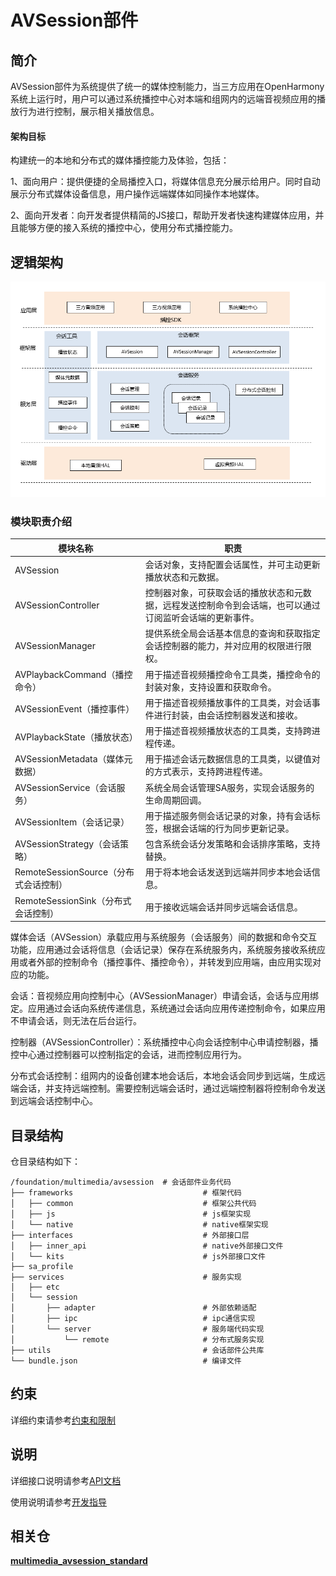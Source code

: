 # AVSession部件<a name="ZH-CN_TOPIC_0000001148809513"></a>

## 简介<a name="section1158716411637"></a>

AVSession部件为系统提供了统一的媒体控制能力，当三方应用在OpenHarmony系统上运行时，用户可以通过系统播控中心对本端和组网内的远端音视频应用的播放行为进行控制，展示相关播放信息。

#### 架构目标<a name="avsession_targets"></a>

构建统一的本地和分布式的媒体播控能力及体验，包括：

1、面向用户：提供便捷的全局播控入口，将媒体信息充分展示给用户。同时自动展示分布式媒体设备信息，用户操作远端媒体如同操作本地媒体。

2、面向开发者：向开发者提供精简的JS接口，帮助开发者快速构建媒体应用，并且能够方便的接入系统的播控中心，使用分布式播控能力。

## 逻辑架构<a name="avsession_arch"></a>

![逻辑架构图](figures/frameworkimage.png)

### 模块职责介绍

| 模块名称                              | 职责                                                         |
| ------------------------------------- | ------------------------------------------------------------ |
| AVSession                             | 会话对象，支持配置会话属性，并可主动更新播放状态和元数据。   |
| AVSessionController                   | 控制器对象，可获取会话的播放状态和元数据，远程发送控制命令到会话端，也可以通过订阅监听会话端的更新事件。 |
| AVSessionManager                      | 提供系统全局会话基本信息的查询和获取指定会话控制器的能力，并对应用的权限进行限权。 |
| AVPlaybackCommand（播控命令）         | 用于描述音视频播控命令工具类，播控命令的封装对象，支持设置和获取命令。 |
| AVSessionEvent（播控事件）            | 用于描述音视频播放事件的工具类，对会话事件进行封装，由会话控制器发送和接收。 |
| AVPlaybackState（播放状态）           | 用于描述音视频播放状态的工具类，支持跨进程传递。             |
| AVSessionMetadata（媒体元数据）       | 用于描述会话元数据信息的工具类，以键值对的方式表示，支持跨进程传递。 |
| AVSessionService（会话服务）          | 系统全局会话管理SA服务，实现会话服务的生命周期回调。         |
| AVSessionItem（会话记录）             | 用于描述服务侧会话记录的对象，持有会话标签，根据会话端的行为同步更新记录。 |
| AVSessionStrategy（会话策略）         | 包含系统会话分发策略和会话排序策略，支持替换。               |
| RemoteSessionSource（分布式会话控制） | 用于将本地会话发送到远端并同步本地会话信息。                 |
| RemoteSessionSink（分布式会话控制）   | 用于接收远端会话并同步远端会话信息。                         |

媒体会话（AVSession）承载应用与系统服务（会话服务）间的数据和命令交互功能，应用通过会话将信息（会话记录）保存在系统服务内，系统服务接收系统应用或者外部的控制命令（播控事件、播控命令），并转发到应用端，由应用实现对应的功能。

会话：音视频应用向控制中心（AVSessionManager）申请会话，会话与应用绑定。应用通过会话向系统传递信息，系统通过会话向应用传递控制命令，如果应用不申请会话，则无法在后台运行。

控制器（AVSessionController）：系统播控中心向会话控制中心申请控制器，播控中心通过控制器可以控制指定的会话，进而控制应用行为。

分布式会话控制：组网内的设备创建本地会话后，本地会话会同步到远端，生成远端会话，并支持远端控制。需要控制远端会话时，通过远端控制器将控制命令发送到远端会话控制中心。

## 目录结构<a name="section161941989596"></a>

仓目录结构如下：

```
/foundation/multimedia/avsession  # 会话部件业务代码
├── frameworks                             # 框架代码
│   ├── common                             # 框架公共代码
│   ├── js                                 # js框架实现
│   └── native                             # native框架实现
├── interfaces                             # 外部接口层
│   ├── inner_api                          # native外部接口文件
│   └── kits                               # js外部接口文件
├── sa_profile
├── services                               # 服务实现
│   ├── etc
│   └── session
│       ├── adapter                        # 外部依赖适配
│       ├── ipc                            # ipc通信实现
│       └── server                         # 服务端代码实现
│           └── remote                     # 分布式服务实现
├── utils                                  # 会话部件公共库
└── bundle.json                            # 编译文件
```

## 约束<a name="section1533973044317"></a>

详细约束请参考[约束和限制](https://gitee.com/openharmony-sig/multimedia_avsession_standard/blob/master/docs/avsession.md)

## 说明

详细接口说明请参考[API文档](https://gitee.com/openharmony-sig/multimedia_avsession_standard/blob/master/docs/js-apis-avsession.md)

使用说明请参考[开发指导](https://gitee.com/openharmony-sig/multimedia_avsession_standard/blob/master/docs/avsession.md#%E5%BC%80%E5%8F%91%E6%8C%87%E5%AF%BC)

## 相关仓<a name="section1533973044317"></a>

[**multimedia_avsession_standard**](https://gitee.com/openharmony-sig/multimedia_avsession_standard)